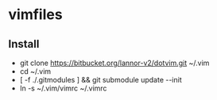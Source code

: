 vimfiles
========

Install
-------

* git clone https://bitbucket.org/lannor-v2/dotvim.git ~/.vim
* cd ~/.vim
* [ -f ./.gitmodules ] && git submodule update --init
* ln -s ~/.vim/vimrc ~/.vimrc
